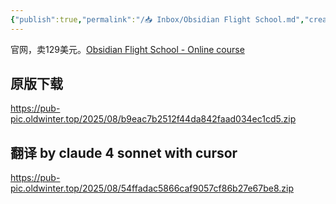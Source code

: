 ```yaml
---
{"publish":true,"permalink":"/📥 Inbox/Obsidian Flight School.md","created":"2025-08-01","modified":"2025-08-01","published":"2025-08-02T00:10:26.173+08:00","cssclasses":""}
---
```



官网，卖129美元。[Obsidian Flight School - Online course](https://www.linkingyourthinking.com/obsidian-flight-school)

## 原版下载

https://pub-pic.oldwinter.top/2025/08/b9eac7b2512f44da842faad034ec1cd5.zip

## 翻译 by claude 4 sonnet with cursor

https://pub-pic.oldwinter.top/2025/08/54ffadac5866caf9057cf86b27e67be8.zip
